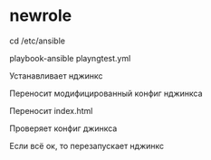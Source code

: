 # newrole

cd /etc/ansible

playbook-ansible playngtest.yml


Устанавливает нджинкс

Переносит модифицированный конфиг нджинкса

Переносит index.html

Проверяет конфиг джинкса

Если всё ок, то перезапускает нджинкс
